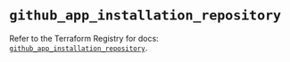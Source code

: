 # `github_app_installation_repository`

Refer to the Terraform Registry for docs: [`github_app_installation_repository`](https://registry.terraform.io/providers/integrations/github/6.5.0/docs/resources/app_installation_repository).
